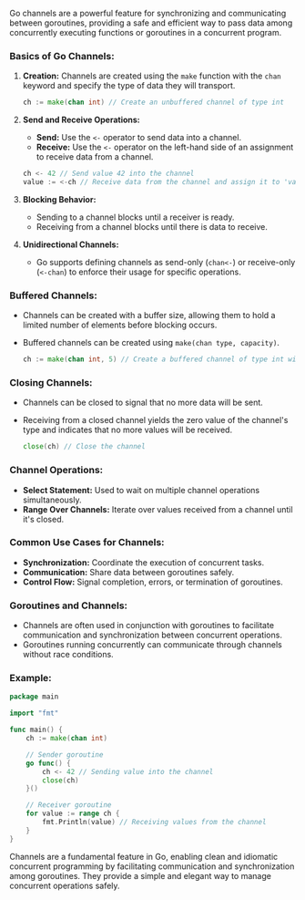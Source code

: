 Go channels are a powerful feature for synchronizing and communicating between goroutines, providing a safe and efficient way to pass data among concurrently executing functions or goroutines in a concurrent program.

### Basics of Go Channels:

1. **Creation:** Channels are created using the `make` function with the `chan` keyword and specify the type of data they will transport.

    ```go
    ch := make(chan int) // Create an unbuffered channel of type int
    ```

2. **Send and Receive Operations:**
    - **Send:** Use the `<-` operator to send data into a channel.
    - **Receive:** Use the `<-` operator on the left-hand side of an assignment to receive data from a channel.

    ```go
    ch <- 42 // Send value 42 into the channel
    value := <-ch // Receive data from the channel and assign it to 'value'
    ```

3. **Blocking Behavior:**
    - Sending to a channel blocks until a receiver is ready.
    - Receiving from a channel blocks until there is data to receive.

4. **Unidirectional Channels:**
    - Go supports defining channels as send-only (`chan<-`) or receive-only (`<-chan`) to enforce their usage for specific operations.

### Buffered Channels:
- Channels can be created with a buffer size, allowing them to hold a limited number of elements before blocking occurs.
- Buffered channels can be created using `make(chan type, capacity)`.

    ```go
    ch := make(chan int, 5) // Create a buffered channel of type int with a capacity of 5
    ```

### Closing Channels:
- Channels can be closed to signal that no more data will be sent.
- Receiving from a closed channel yields the zero value of the channel's type and indicates that no more values will be received.

    ```go
    close(ch) // Close the channel
    ```

### Channel Operations:
- **Select Statement:** Used to wait on multiple channel operations simultaneously.
- **Range Over Channels:** Iterate over values received from a channel until it's closed.

### Common Use Cases for Channels:
- **Synchronization:** Coordinate the execution of concurrent tasks.
- **Communication:** Share data between goroutines safely.
- **Control Flow:** Signal completion, errors, or termination of goroutines.

### Goroutines and Channels:
- Channels are often used in conjunction with goroutines to facilitate communication and synchronization between concurrent operations.
- Goroutines running concurrently can communicate through channels without race conditions.

### Example:

```go
package main

import "fmt"

func main() {
    ch := make(chan int)

    // Sender goroutine
    go func() {
        ch <- 42 // Sending value into the channel
        close(ch)
    }()

    // Receiver goroutine
    for value := range ch {
        fmt.Println(value) // Receiving values from the channel
    }
}
```

Channels are a fundamental feature in Go, enabling clean and idiomatic concurrent programming by facilitating communication and synchronization among goroutines. They provide a simple and elegant way to manage concurrent operations safely.